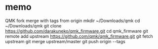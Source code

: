 # memo

QMK fork merge with tags from origin
mkdir ~/Downloads/qmk
cd ~/Downloads/qmk
git clone https://github.com/darakuneko/qmk_firmware.git
cd qmk_firmware
git remote add upstream https://github.com/qmk/qmk_firmware.git
git fetch upstream
git merge upstream/master
git push origin --tags


